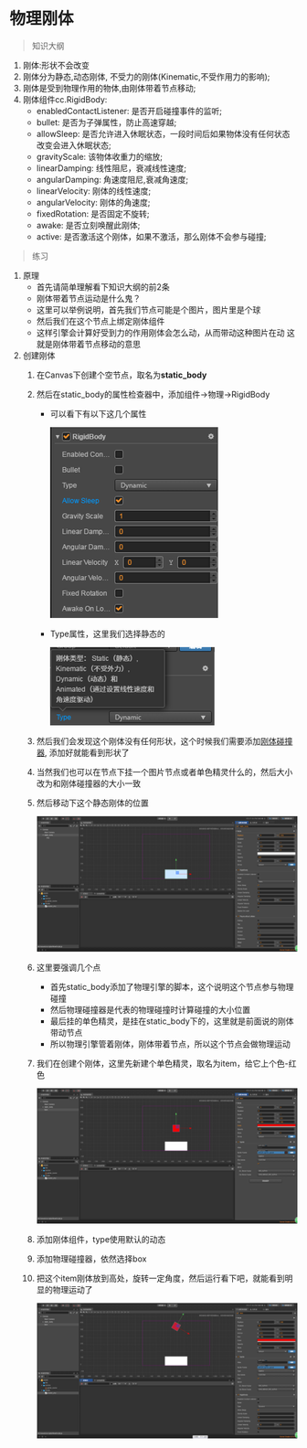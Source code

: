 # 物理刚体

> 知识大纲
1. 刚体:形状不会改变
2. 刚体分为静态,动态刚体, 不受力的刚体(Kinematic,不受作用力的影响);
3. 刚体是受到物理作用的物体,由刚体带着节点移动;
4. 刚体组件cc.RigidBody:
      * enabledContactListener: 是否开启碰撞事件的监听;
      * bullet: 是否为子弹属性，防止高速穿越;
      * allowSleep: 是否允许进入休眠状态，一段时间后如果物体没有任何状态改变会进入休眠状态;
      * gravityScale: 该物体收重力的缩放;
      * linearDamping: 线性阻尼，衰减线性速度;
      * angularDamping: 角速度阻尼,衰减角速度;
      * linearVelocity: 刚体的线性速度;
      * angularVelocity: 刚体的角速度;
      * fixedRotation: 是否固定不旋转;
      * awake: 是否立刻唤醒此刚体;
      * active: 是否激活这个刚体，如果不激活，那么刚体不会参与碰撞;

> 练习
1. 原理
    * 首先请简单理解看下知识大纲的前2条
    * 刚体带着节点运动是什么鬼？
    * 这里可以举例说明，首先我们节点可能是个图片，图片里是个球
    * 然后我们在这个节点上绑定刚体组件
    * 这样引擎会计算好受到力的作用刚体会怎么动，从而带动这种图片在动
        这就是刚体带着节点移动的意思
2. 创建刚体
    1. 在Canvas下创建个空节点，取名为**static_body**    
    2. 然后在static_body的属性检查器中，添加组件->物理->RigidBody
        * 可以看下有以下这几个属性
        
            ![](./images/刚体组件属性.png)
            
        * Type属性，这里我们选择静态的
        
            ![](images/刚体组件Type属性.jpg)
            
    3. 然后我们会发现这个刚体没有任何形状，这个时候我们需要添加[刚体碰撞器](./04-刚体碰撞器.md),
        添加好就能看到形状了 
    4. 当然我们也可以在节点下挂一个图片节点或者单色精灵什么的，然后大小改为和刚体碰撞器的大小一致
    5. 然后移动下这个静态刚体的位置
        
        ![](./images/完成静态刚体.jpg)
        
    6. 这里要强调几个点
        * 首先static_body添加了物理引擎的脚本，这个说明这个节点参与物理碰撞   
        * 然后物理碰撞器是代表的物理碰撞时计算碰撞的大小位置
        * 最后挂的单色精灵，是挂在static_body下的，这里就是前面说的刚体带动节点 
        * 所以物理引擎管着刚体，刚体带着节点，所以这个节点会做物理运动
    7. 我们在创建个刚体，这里先新建个单色精灵，取名为item，给它上个色-红色  
        
        ![](./images/新建另外个刚体.jpg)
    
    8. 添加刚体组件，type使用默认的动态    
    9. 添加物理碰撞器，依然选择box
    10. 把这个item刚体放到高处，旋转一定角度，然后运行看下吧，就能看到明显的物理运动了
    
        ![](./images/把item放到高处旋转一定角度.jpg)
            
                  
